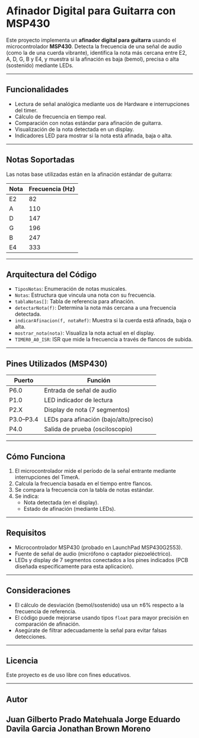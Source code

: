 # Afinador Digital para Guitarra con MSP430

Este proyecto implementa un **afinador digital para guitarra** usando el microcontrolador **MSP430**. Detecta la frecuencia de una señal de audio (como la de una cuerda vibrante), identifica la nota más cercana entre E2, A, D, G, B y E4, y muestra si la afinación es baja (bemol), precisa o alta (sostenido) mediante LEDs.

---

##  Funcionalidades

- Lectura de señal analógica mediante uos de Hardware e interrupciones del timer.
- Cálculo de frecuencia en tiempo real.
- Comparación con notas estándar para afinación de guitarra.
- Visualización de la nota detectada en un display.
- Indicadores LED para mostrar si la nota está afinada, baja o alta.

---

## Notas Soportadas

Las notas base utilizadas están en la afinación estándar de guitarra:

| Nota | Frecuencia (Hz) |
|------|-----------------|
| E2   | 82              |
| A    | 110             |
| D    | 147             |
| G    | 196             |
| B    | 247             |
| E4   | 333             |

---

## Arquitectura del Código

- `TiposNotas`: Enumeración de notas musicales.
- `Notas`: Estructura que vincula una nota con su frecuencia.
- `tablaNotas[]`: Tabla de referencia para afinación.
- `detectarNota(f)`: Determina la nota más cercana a una frecuencia detectada.
- `indicarAfinacion(f, notaRef)`: Muestra si la cuerda está afinada, baja o alta.
- `mostrar_nota(nota)`: Visualiza la nota actual en el display.
- `TIMER0_A0_ISR`: ISR que mide la frecuencia a través de flancos de subida.

---

## Pines Utilizados (MSP430)

| Puerto | Función                          |
|--------|----------------------------------|
| P6.0   | Entrada de señal de audio        |
| P1.0   | LED indicador de lectura         |
| P2.X   | Display de nota (7 segmentos)    |
| P3.0–P3.4 | LEDs para afinación (bajo/alto/preciso) |
| P4.0   | Salida de prueba (osciloscopio)  |

---

## Cómo Funciona

1. El microcontrolador mide el período de la señal entrante mediante interrupciones del TimerA.
2. Calcula la frecuencia basada en el tiempo entre flancos.
3. Se compara la frecuencia con la tabla de notas estándar.
4. Se indica:
   - Nota detectada (en el display).
   - Estado de afinación (mediante LEDs).

---

## Requisitos

- Microcontrolador MSP430 (probado en LaunchPad MSP430G2553).
- Fuente de señal de audio (micrófono o captador piezoeléctrico).
- LEDs y display de 7 segmentos conectados a los pines indicados (PCB diseñada especificamente para esta aplicacion).

---

## Consideraciones

- El cálculo de desviación (bemol/sostenido) usa un ±6% respecto a la frecuencia de referencia.
- El código puede mejorarse usando tipos `float` para mayor precisión en comparación de afinación.
- Asegúrate de filtrar adecuadamente la señal para evitar falsas detecciones.

---

## Licencia

Este proyecto es de uso libre con fines educativos.

---

## Autor

Juan Gilberto Prado Matehuala
Jorge Eduardo Davila Garcia
Jonathan Brown Moreno
---

